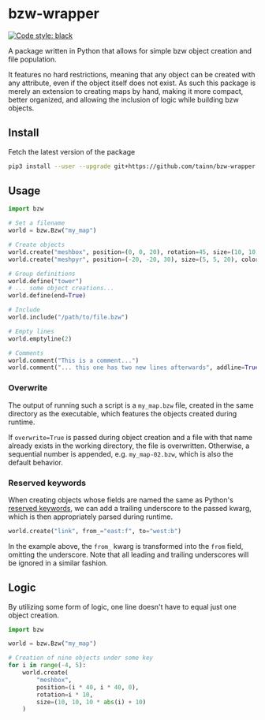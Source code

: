 # bzw-wrapper

[![Code style: black](https://img.shields.io/badge/code%20style-black-000000.svg)](https://github.com/psf/black)

A package written in Python that allows for simple bzw object creation and file population.

It features no hard restrictions, meaning that any object can be created with any attribute, even if the object itself
does not exist. As such this package is merely an extension to creating maps by hand, making it more compact, better
organized, and allowing the inclusion of logic while building bzw objects.

## Install

Fetch the latest version of the package

```sh
pip3 install --user --upgrade git+https://github.com/tainn/bzw-wrapper.git
```

## Usage

```py
import bzw

# Set a filename
world = bzw.Bzw("my_map")

# Create objects
world.create("meshbox", position=(0, 0, 20), rotation=45, size=(10, 10, 10))
world.create("meshpyr", position=(-20, -20, 30), size=(5, 5, 20), color=(0.2, 0.2, 0.2, 0.9))

# Group definitions
world.define("tower")
# ... some object creations...
world.define(end=True)

# Include
world.include("/path/to/file.bzw")

# Empty lines
world.emptyline(2)

# Comments
world.comment("This is a comment...")
world.comment("... this one has two new lines afterwards", addline=True)
```

### Overwrite

The output of running such a script is a `my_map.bzw` file, created in the same directory as the executable, which
features the objects created during runtime.

If `overwrite=True` is passed during object creation and a file with that name already exists in the working directory,
the file is overwritten. Otherwise, a sequential number is appended, e.g. `my_map-02.bzw`, which is also the default
behavior.

### Reserved keywords

When creating objects whose fields are named the same as
Python's [reserved keywords](https://docs.python.org/3/reference/lexical_analysis.html#keywords), we can add a trailing
underscore to the passed kwarg, which is then appropriately parsed during runtime.

```py
world.create("link", from_="east:f", to="west:b")
```

In the example above, the `from_` kwarg is transformed into the `from` field, omitting the underscore. Note that all
leading and trailing underscores will be ignored in a similar fashion.

## Logic

By utilizing some form of logic, one line doesn't have to equal just one object creation.

```py
import bzw

world = bzw.Bzw("my_map")

# Creation of nine objects under some key
for i in range(-4, 5):
    world.create(
        "meshbox",
        position=(i * 40, i * 40, 0),
        rotation=i * 10,
        size=(10, 10, 10 * abs(i) + 10)
    )
```
